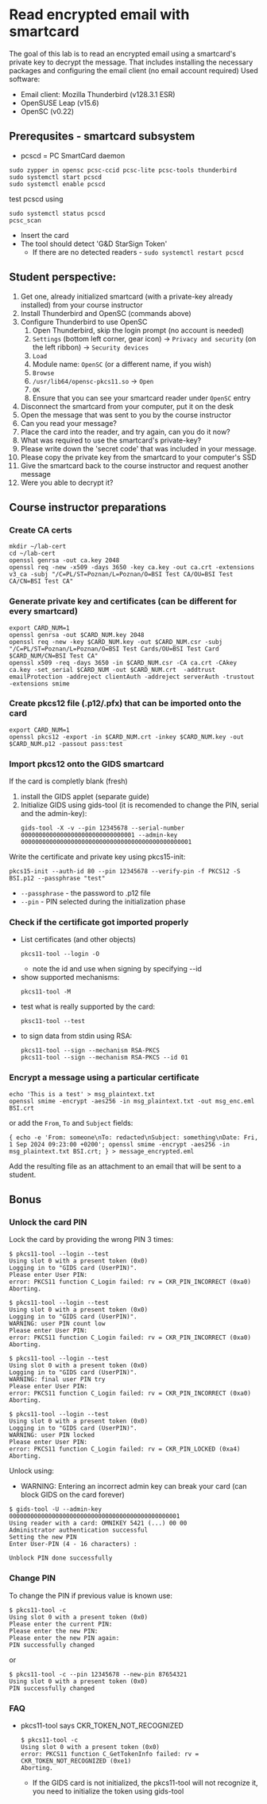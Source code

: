 # Read encrypted email with smartcard
The goal of this lab is to read an encrypted email using a smartcard's private key to decrypt the message. That includes installing the necessary packages and configuring the email client (no email account required)
Used software:
- Email client: Mozilla Thunderbird (v128.3.1 ESR)
- OpenSUSE Leap (v15.6)
- OpenSC (v0.22)

## Prerequsites - smartcard subsystem
- pcscd = PC SmartCard daemon
```
sudo zypper in opensc pcsc-ccid pcsc-lite pcsc-tools thunderbird
sudo systemctl start pcscd
sudo systemctl enable pcscd
```
test pcscd using
```
sudo systemctl status pcscd
pcsc_scan
```
- Insert the card
- The tool should detect 'G&D StarSign Token'
    - If there are no detected readers - `sudo systemctl restart pcscd`

## Student perspective:
1. Get one, already initialized smartcard (with a private-key already installed) from your course instructor
1. Install Thunderbird and OpenSC (commands above)
1. Configure Thunderbird to use OpenSC
    1. Open Thunderbird, skip the login prompt (no account is needed)
    1. `Settings` (bottom left corner, gear icon) -> `Privacy and security` (on the left ribbon) -> `Security devices`
    1. `Load`
    1. Module name: `OpenSC` (or a different name, if you wish)
    1. `Browse`
    1. `/usr/lib64/opensc-pkcs11.so` -> `Open`
    1. `OK`
    1. Ensure that you can see your smartcard reader under `OpenSC` entry
1. Disconnect the smartcard from your computer, put it on the desk
1. Open the message that was sent to you by the course instructor
1. Can you read your message?
1. Place the card into the reader, and try again, can you do it now?
1. What was required to use the smartcard's private-key?
1. Please write down the 'secret code' that was included in your message.
1. Please copy the private key from the smartcard to your computer's SSD
1. Give the smartcard back to the course instructor and request another message
1. Were you able to decrypt it?

## Course instructor preparations

### Create CA certs
```
mkdir ~/lab-cert
cd ~/lab-cert
openssl genrsa -out ca.key 2048
openssl req -new -x509 -days 3650 -key ca.key -out ca.crt -extensions v3_ca -subj "/C=PL/ST=Poznan/L=Poznan/O=BSI Test CA/OU=BSI Test CA/CN=BSI Test CA"
```

### Generate private key and certificates (can be different for every smartcard)
```
export CARD_NUM=1
openssl genrsa -out $CARD_NUM.key 2048
openssl req -new -key $CARD_NUM.key -out $CARD_NUM.csr -subj "/C=PL/ST=Poznan/L=Poznan/O=BSI Test Cards/OU=BSI Test Card $CARD_NUM/CN=BSI Test CA"
openssl x509 -req -days 3650 -in $CARD_NUM.csr -CA ca.crt -CAkey ca.key -set_serial $CARD_NUM -out $CARD_NUM.crt  -addtrust emailProtection -addreject clientAuth -addreject serverAuth -trustout -extensions smime 
```

### Create pkcs12 file (.p12/.pfx) that can be imported onto the card
```
export CARD_NUM=1
openssl pkcs12 -export -in $CARD_NUM.crt -inkey $CARD_NUM.key -out $CARD_NUM.p12 -passout pass:test
```

### Import pkcs12 onto the GIDS smartcard
If the card is completly blank (fresh)
1. install the GIDS applet (separate guide)
1. Initialize GIDS using gids-tool (it is recomended to change the PIN, serial and the admin-key):
    ```
    gids-tool -X -v --pin 12345678 --serial-number 00000000000000000000000000000001 --admin-key 000000000000000000000000000000000000000000000001
    ```

Write the certificate and private key using pkcs15-init:
```
pkcs15-init --auth-id 80 --pin 12345678 --verify-pin -f PKCS12 -S BSI.p12 --passphrase "test"
```
- `--passphrase` - the password to .p12 file
- `--pin` - PIN selected during the initialization phase

### Check if the certificate got imported properly
- List certificates (and other objects)
    ```
    pkcs11-tool --login -O
    ```
    - note the id and use when signing by specifying --id
- show supported mechanisms:
    ```
    pkcs11-tool -M
    ``` 
- test what is really supported by the card:
    ```
    pksc11-tool --test
    ```
- to sign data from stdin using RSA:
    ```
    pkcs11-tool --sign --mechanism RSA-PKCS
    pkcs11-tool --sign --mechanism RSA-PKCS --id 01 
    ``` 

### Encrypt a message using a particular certificate
```
echo 'This is a test' > msg_plaintext.txt
openssl smime -encrypt -aes256 -in msg_plaintext.txt -out msg_enc.eml BSI.crt
```
or add the `From`, `To` and `Subject` fields:
```
{ echo -e 'From: someone\nTo: redacted\nSubject: something\nDate: Fri, 1 Sep 2024 09:23:00 +0200'; openssl smime -encrypt -aes256 -in msg_plaintext.txt BSI.crt; } > message_encrypted.eml
```
Add the resulting file as an attachment to an email that will be sent to a student.

## Bonus 
### Unlock the card PIN
Lock the card by providing the wrong PIN 3 times:
```
$ pkcs11-tool --login --test
Using slot 0 with a present token (0x0)
Logging in to "GIDS card (UserPIN)".
Please enter User PIN: 
error: PKCS11 function C_Login failed: rv = CKR_PIN_INCORRECT (0xa0)
Aborting.

$ pkcs11-tool --login --test
Using slot 0 with a present token (0x0)
Logging in to "GIDS card (UserPIN)".
WARNING: user PIN count low
Please enter User PIN: 
error: PKCS11 function C_Login failed: rv = CKR_PIN_INCORRECT (0xa0)
Aborting.

$ pkcs11-tool --login --test
Using slot 0 with a present token (0x0)
Logging in to "GIDS card (UserPIN)".
WARNING: final user PIN try
Please enter User PIN: 
error: PKCS11 function C_Login failed: rv = CKR_PIN_INCORRECT (0xa0)
Aborting.

$ pkcs11-tool --login --test
Using slot 0 with a present token (0x0)
Logging in to "GIDS card (UserPIN)".
WARNING: user PIN locked
Please enter User PIN: 
error: PKCS11 function C_Login failed: rv = CKR_PIN_LOCKED (0xa4)
Aborting.
```

Unlock using:
- WARNING: Entering an incorrect admin key can break your card (can block GIDS on the card forever)
```
$ gids-tool -U --admin-key 000000000000000000000000000000000000000000000001
Using reader with a card: OMNIKEY 5421 (...) 00 00
Administrator authentication successful
Setting the new PIN
Enter User-PIN (4 - 16 characters) : 

Unblock PIN done successfully
```

### Change PIN
To change the PIN if previous value is known use:
```
$ pkcs11-tool -c
Using slot 0 with a present token (0x0)
Please enter the current PIN: 
Please enter the new PIN: 
Please enter the new PIN again: 
PIN successfully changed
```
or 
```
$ pkcs11-tool -c --pin 12345678 --new-pin 87654321
Using slot 0 with a present token (0x0)
PIN successfully changed
```

### FAQ
- pkcs11-tool says CKR_TOKEN_NOT_RECOGNIZED
    ```
    $ pkcs11-tool -c
    Using slot 0 with a present token (0x0)
    error: PKCS11 function C_GetTokenInfo failed: rv = CKR_TOKEN_NOT_RECOGNIZED (0xe1)
    Aborting.
    ```
    - If the GIDS card is not initialized, the pkcs11-tool will not recognize it, you need to initialize the token using gids-tool
